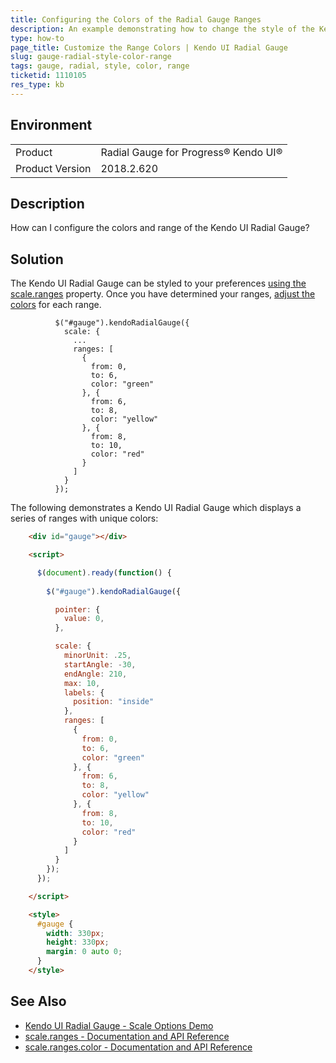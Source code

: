 ```yaml
---
title: Configuring the Colors of the Radial Gauge Ranges
description: An example demonstrating how to change the style of the Kendo UI Radial Gauge's Range
type: how-to
page_title: Customize the Range Colors | Kendo UI Radial Gauge
slug: gauge-radial-style-color-range
tags: gauge, radial, style, color, range
ticketid: 1110105
res_type: kb
---
```


## Environment
<table>
 <tr>
  <td>Product</td>
  <td>Radial Gauge for Progress® Kendo UI®</td>
 </tr>
 <tr>
  <td>Product Version</td>
  <td>2018.2.620</td>
 </tr>
</table>

## Description

How can I configure the colors and range of the Kendo UI Radial Gauge?

## Solution

The Kendo UI Radial Gauge can be styled to your preferences [using the scale.ranges](https://docs.telerik.com/kendo-ui/api/javascript/dataviz/ui/radialgauge/configuration/scale.ranges) property.  Once you have determined your ranges, [adjust the colors](https://docs.telerik.com/kendo-ui/api/javascript/dataviz/ui/radialgauge/configuration/scale.ranges#scale.ranges.color) for each range.
```
          $("#gauge").kendoRadialGauge({
            scale: {
              ...
              ranges: [
                {
                  from: 0,
                  to: 6,
                  color: "green"
                }, {
                  from: 6,
                  to: 8,
                  color: "yellow"
                }, {
                  from: 8,
                  to: 10,
                  color: "red"
                }
              ]
            }
          });
```

The following demonstrates a Kendo UI Radial Gauge which displays a series of ranges with unique colors:

```html
    <div id="gauge"></div>

    <script>

      $(document).ready(function() {
        
        $("#gauge").kendoRadialGauge({

          pointer: {
            value: 0,
          },

          scale: {
            minorUnit: .25,
            startAngle: -30,
            endAngle: 210,
            max: 10,
            labels: {
              position: "inside"
            },
            ranges: [
              {
                from: 0,
                to: 6,
                color: "green"
              }, {
                from: 6,
                to: 8,
                color: "yellow"
              }, {
                from: 8,
                to: 10,
                color: "red"
              }
            ]
          }
        });
      });

    </script>

    <style>
      #gauge {
        width: 330px;
        height: 330px;
        margin: 0 auto 0;
      }
    </style>


```

## See Also

* [Kendo UI Radial Gauge - Scale Options Demo](https://demos.telerik.com/kendo-ui/radial-gauge/scale-options)
* [scale.ranges - Documentation and API Reference](https://docs.telerik.com/kendo-ui/api/javascript/dataviz/ui/radialgauge/configuration/scale.ranges)
* [scale.ranges.color - Documentation and API Reference](https://docs.telerik.com/kendo-ui/api/javascript/dataviz/ui/radialgauge/configuration/scale.ranges#scale.ranges.color)
